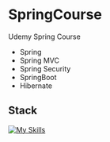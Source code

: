 # SpringCourse
Udemy Spring Course
- Spring
- Spring MVC
- Spring Security
- SpringBoot
- Hibernate
## Stack
[![My Skills](https://skillicons.dev/icons?i=java,spring,hibernate,idea,maven,postman,mysql&perline=20)](https://skillicons.dev)
